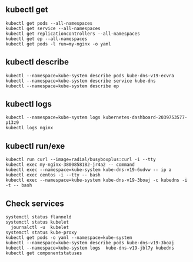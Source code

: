 
kubectl get
-----------

    kubectl get pods --all-namespaces
    kubectl get service --all-namespaces
    kubectl get replicationcontrollers --all-namespaces
    kubectl get ep --all-namespaces
    kubectl get pods -l run=my-nginx -o yaml

kubectl describe
-----------------

    kubectl --namespace=kube-system describe pods kube-dns-v19-ecvra
    kubectl --namespace=kube-system describe service kube-dns
    kubectl --namespace=kube-system describe ep

kubectl logs
------------

    kubectl --namespace=kube-system logs kubernetes-dashboard-2039753577-p13z9
    kubectl logs nginx

kubectl run/exe
---------------

    kubectl run curl --image=radial/busyboxplus:curl -i --tty
    kubectl exec my-nginx-3800858182-jr4a2 -- command
    kubectl exec --namespace=kube-system kube-dns-v19-6udvw -- ip a
    kubectl exec centos -i --tty -- bash
    kubectl exec --namespace=kube-system kube-dns-v19-3boaj -c kubedns -i -t -- bash

Check services
----------------

    systemctl status flanneld
    systemctl status kubelet
      journalctl -u  kubelet
    systemctl status kube-proxy
    kubectl get pods -o yaml --namespace=kube-system
    kubectl --namespace=kube-system describe pods kube-dns-v19-3boaj
    kubectl --namespace=kube-system logs  kube-dns-v19-jbl7y kubedns
    kubectl get componentstatuses
